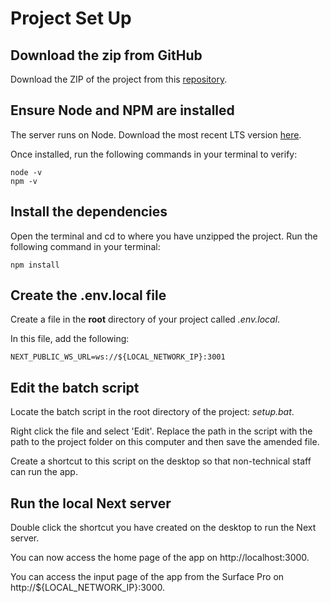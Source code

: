 # Project Set Up

## Download the zip from GitHub

Download the ZIP of the project from this [repository](https://github.com/camcgreen/tiktok-ws-frontend).

## Ensure Node and NPM are installed

The server runs on Node. Download the most recent LTS version [here](https://nodejs.org/en).

Once installed, run the following commands in your terminal to verify:

    node -v
    npm -v

## Install the dependencies

Open the terminal and cd to where you have unzipped the project. Run the following command in your terminal:

    npm install

## Create the .env.local file

Create a file in the **root** directory of your project called _.env.local_.

In this file, add the following:

    NEXT_PUBLIC_WS_URL=ws://${LOCAL_NETWORK_IP}:3001

## Edit the batch script

Locate the batch script in the root directory of the project: _setup.bat_.

Right click the file and select 'Edit'. Replace the path in the script with the path to the project folder on this computer and then save the amended file.

Create a shortcut to this script on the desktop so that non-technical staff can run the app.

## Run the local Next server

Double click the shortcut you have created on the desktop to run the Next server.

You can now access the home page of the app on http://localhost:3000.

You can access the input page of the app from the Surface Pro on http://${LOCAL_NETWORK_IP}:3000.
